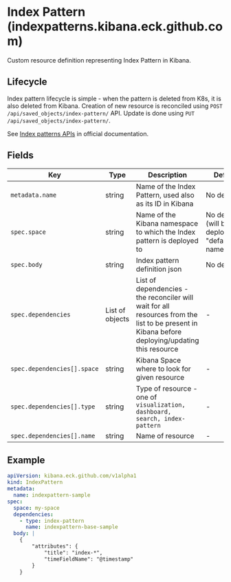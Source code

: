 # Index Pattern (indexpatterns.kibana.eck.github.com)

Custom resource definition representing Index Pattern in Kibana.

## Lifecycle

Index pattern lifecycle is simple - when the pattern is deleted from K8s, it is also deleted from Kibana. Creation of
new resource is reconciled using `POST /api/saved_objects/index-pattern/` API. Update is done using
`PUT /api/saved_objects/index-pattern/`.

See [Index patterns APIs](https://www.elastic.co/guide/en/kibana/8.2/index-patterns-api.html) in official documentation.

## Fields

| Key                         | Type            | Description                                                                                                                                     | Default                                              |
|-----------------------------|-----------------|-------------------------------------------------------------------------------------------------------------------------------------------------|------------------------------------------------------|
| `metadata.name`             | string          | Name of the Index Pattern, used also as its ID in Kibana                                                                                        | No default                                           |
| `spec.space`                | string          | Name of the Kibana namespace to which the Index pattern is deployed to                                                                          | No default (will be deployed to "default" namespace) |
| `spec.body`                 | string          | Index pattern definition json                                                                                                                   | No default                                           |
| `spec.dependencies`         | List of objects | List of dependencies - the reconciler will wait for all resources from the list to be present in Kibana before deploying/updating this resource | -                                                    |                                                 |
| `spec.dependencies[].space` | string          | Kibana Space where to look for given resource                                                                                                   | -                                                    |
| `spec.dependencies[].type`  | string          | Type of resource - one of `visualization, dashboard, search, index-pattern`                                                                     | -                                                    |
| `spec.dependencies[].name`  | string          | Name of resource                                                                                                                                | -                                                    |

## Example

```yaml
apiVersion: kibana.eck.github.com/v1alpha1
kind: IndexPattern
metadata:
  name: indexpattern-sample
spec:
  space: my-space
  dependencies:
    - type: index-pattern
      name: indexpattern-base-sample
  body: |
    {
        "attributes": {
            "title": "index-*",
            "timeFieldName": "@timestamp"
        }
    }
```
